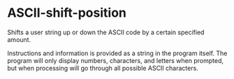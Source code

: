 # ASCII-shift-position
Shifts a user string up or down the ASCII code by a certain specified amount.

Instructions and information is provided as a string in the program itself. The program will only display numbers, characters, and letters when prompted, but when processing will go through all possible ASCII characters.
